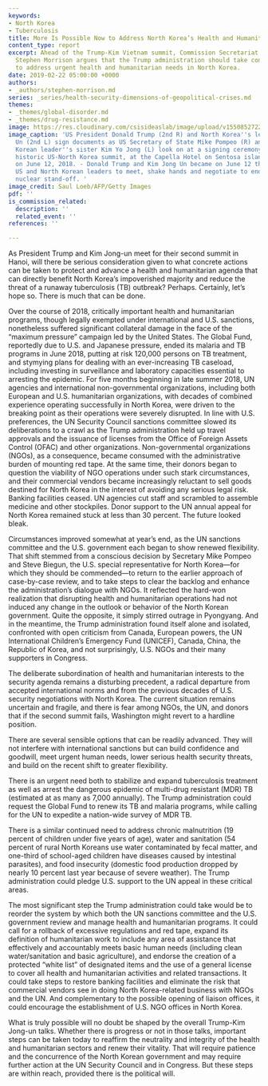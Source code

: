 ```yaml
---
keywords:
- North Korea
- Tuberculosis
title: More Is Possible Now to Address North Korea’s Health and Humanitarian Needs
content_type: report
excerpt: Ahead of the Trump-Kim Vietnam summit, Commission Secretariat Director J.
  Stephen Morrison argues that the Trump administration should take concrete steps
  to address urgent health and humanitarian needs in North Korea.
date: 2019-02-22 05:00:00 +0000
authors:
- _authors/stephen-morrison.md
series: _series/health-security-dimensions-of-geopolitical-crises.md
themes:
- _themes/global-disorder.md
- _themes/drug-resistance.md
image: https://res.cloudinary.com/csisideaslab/image/upload/v1550852722/health-commission/GettyImages-971885364.jpg
image_caption: 'US President Donald Trump (2nd R) and North Korea''s leader Kim Jong
  Un (2nd L) sign documents as US Secretary of State Mike Pompeo (R) and the North
  Korean leader''s sister Kim Yo Jong (L) look on at a signing ceremony during their
  historic US-North Korea summit, at the Capella Hotel on Sentosa island in Singapore
  on June 12, 2018. - Donald Trump and Kim Jong Un became on June 12 the first sitting
  US and North Korean leaders to meet, shake hands and negotiate to end a decades-old
  nuclear stand-off. '
image_credit: Saul Loeb/AFP/Getty Images
pdf: ''
is_commission_related:
  description: ''
  related_event: ''
references: ''

---
```

As President Trump and Kim Jong-un meet for their second summit in Hanoi, will there be serious consideration given to what concrete actions can be taken to protect and advance a health and humanitarian agenda that can directly benefit North Korea’s impoverished majority and reduce the threat of a runaway tuberculosis (TB) outbreak? Perhaps. Certainly, let’s hope so. There is much that can be done.

Over the course of 2018, critically important health and humanitarian programs, though legally exempted under international and U.S. sanctions, nonetheless suffered significant collateral damage in the face of the “maximum pressure” campaign led by the United States. The Global Fund, reportedly due to U.S. and Japanese pressure, ended its malaria and TB programs in June 2018, putting at risk 120,000 persons on TB treatment, and stymying plans for dealing with an ever-increasing TB caseload, including investing in surveillance and laboratory capacities essential to arresting the epidemic. For five months beginning in late summer 2018, UN agencies and international non-governmental organizations, including both European and U.S. humanitarian organizations, with decades of combined experience operating successfully in North Korea, were driven to the breaking point as their operations were severely disrupted. In line with U.S. preferences, the UN Security Council sanctions committee slowed its deliberations to a crawl as the Trump administration held up travel approvals and the issuance of licenses from the Office of Foreign Assets Control (OFAC) and other organizations. Non-governmental organizations (NGOs), as a consequence, became consumed with the administrative burden of mounting red tape. At the same time, their donors began to question the viability of NGO operations under such stark circumstances, and their commercial vendors became increasingly reluctant to sell goods destined for North Korea in the interest of avoiding any serious legal risk. Banking facilities ceased. UN agencies cut staff and scrambled to assemble medicine and other stockpiles. Donor support to the UN annual appeal for North Korea remained stuck at less than 30 percent. The future looked bleak.

Circumstances improved somewhat at year’s end, as the UN sanctions committee and the U.S. government each began to show renewed flexibility. That shift stemmed from a conscious decision by Secretary Mike Pompeo and Steve Biegun, the U.S. special representative for North Korea—for which they should be commended—to return to the earlier approach of case-by-case review, and to take steps to clear the backlog and enhance the administration’s dialogue with NGOs. It reflected the hard-won realization that disrupting health and humanitarian operations had not induced any change in the outlook or behavior of the North Korean government. Quite the opposite, it simply stirred outrage in Pyongyang. And in the meantime, the Trump administration found itself alone and isolated, confronted with open criticism from Canada, European powers, the UN International Children’s Emergency Fund (UNICEF), Canada, China, the Republic of Korea, and not surprisingly, U.S. NGOs and their many supporters in Congress.

The deliberate subordination of health and humanitarian interests to the security agenda remains a disturbing precedent, a radical departure from accepted international norms and from the previous decades of U.S. security negotiations with North Korea. The current situation remains uncertain and fragile, and there is fear among NGOs, the UN, and donors that if the second summit fails, Washington might revert to a hardline position.

There are several sensible options that can be readily advanced. They will not interfere with international sanctions but can build confidence and goodwill, meet urgent human needs, lower serious health security threats, and build on the recent shift to greater flexibility.

There is an urgent need both to stabilize and expand tuberculosis treatment as well as arrest the dangerous epidemic of multi-drug resistant (MDR) TB (estimated at as many as 7,000 annually). The Trump administration could request the Global Fund to renew its TB and malaria programs, while calling for the UN to expedite a nation-wide survey of MDR TB.

There is a similar continued need to address chronic malnutrition (19 percent of children under five years of age), water and sanitation (54 percent of rural North Koreans use water contaminated by fecal matter, and one-third of school-aged children have diseases caused by intestinal parasites), and food insecurity (domestic food production dropped by nearly 10 percent last year because of severe weather). The Trump administration could pledge U.S. support to the UN appeal in these critical areas.

The most significant step the Trump administration could take would be to reorder the system by which both the UN sanctions committee and the U.S. government review and manage health and humanitarian programs. It could call for a rollback of excessive regulations and red tape, expand its definition of humanitarian work to include any area of assistance that effectively and accountably meets basic human needs (including clean water/sanitation and basic agriculture), and endorse the creation of a protected “white list” of designated items and the use of a general license to cover all health and humanitarian activities and related transactions. It could take steps to restore banking facilities and eliminate the risk that commercial vendors see in doing North Korea-related business with NGOs and the UN. And complementary to the possible opening of liaison offices, it could encourage the establishment of U.S. NGO offices in North Korea.

What is truly possible will no doubt be shaped by the overall Trump-Kim Jong-un talks. Whether there is progress or not in those talks, important steps can be taken today to reaffirm the neutrality and integrity of the health and humanitarian sectors and renew their vitality. That will require patience and the concurrence of the North Korean government and may require further action at the UN Security Council and in Congress. But these steps are within reach, provided there is the political will.